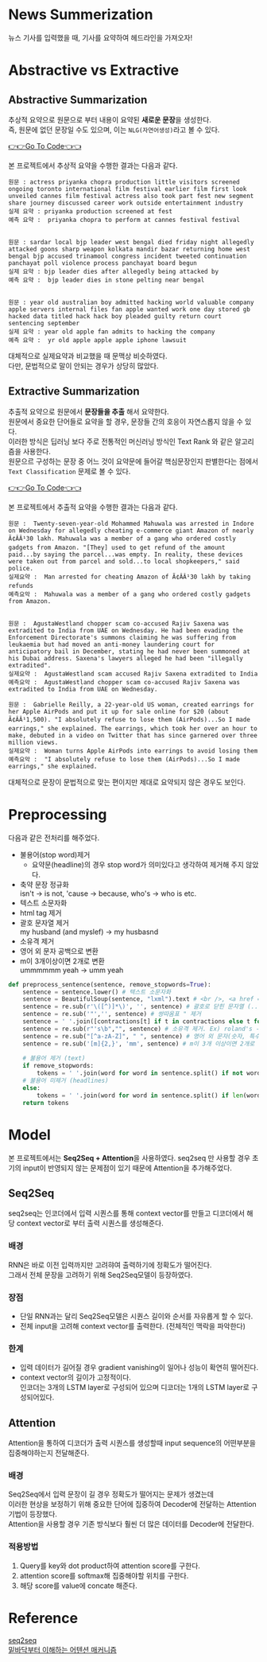 # News Summerization  
 뉴스 기사를 입력했을 때, 기사를 요약하여 헤드라인을 가져오자!  

 # Abstractive vs Extractive  
 ## Abstractive Summarization  
 추상적 요약으로 원문으로 부터 내용이 요약된 **새로운 문장**을 생성한다.  
 즉, 원문에 없던 문장일 수도 있으며, 이는 `NLG(자연어생성)`라고 볼 수 있다.  

[👉👉Go To Code👈👈](https://github.com/estela19/AIFFEL/blob/master/exp10/abstractive.ipynb)

 본 프로젝트에서 추상적 요약을 수행한 결과는 다음과 같다. 
 ```
 원문 : actress priyanka chopra production little visitors screened ongoing toronto international film festival earlier film first look unveiled cannes film festival actress also took part fest new segment share journey discussed career work outside entertainment industry 
실제 요약 : priyanka production screened at fest 
예측 요약 :  priyanka chopra to perform at cannes festival festival


원문 : sardar local bjp leader west bengal died friday night allegedly attacked goons sharp weapon kolkata mandir bazar returning home west bengal bjp accused trinamool congress incident tweeted continuation panchayat poll violence process panchayat board begun 
실제 요약 : bjp leader dies after allegedly being attacked by 
예측 요약 :  bjp leader dies in stone pelting near bengal


원문 : year old australian boy admitted hacking world valuable company apple servers internal files fan apple wanted work one day stored gb hacked data titled hack hack boy pleaded guilty return court sentencing september 
실제 요약 : year old apple fan admits to hacking the company 
예측 요약 :  yr old apple apple apple iphone lawsuit
```
대체적으로 실제요약과 비교했을 때 문맥상 비슷하였다.  
다만, 문법적으로 말이 안되는 경우가 상당히 많았다.  

 ## Extractive Summarization  
 추출적 요약으로 원문에서 **문장들을 추출** 해서 요약한다.  
 원문에서 중요한 단어들로 요약을 할 경우, 문장들 간의 호응이 자연스롭지 않을 수 있다.  
 이러한 방식은 딥러닝 보다 주로 전통적인 머신러닝 방식인 Text Rank 와 같은 알고리즘을 사용한다.  
원문으르 구성하는 문장 중 어느 것이 요약문에 들어갈 핵심문장인지 판별한다는 점에서 `Text Classification` 문제로 볼 수 있다.  

[👉👉Go To Code👈👈](https://github.com/estela19/AIFFEL/blob/master/exp10/extractive.ipynb)

본 프로젝트에서 추출적 요약을 수행한 결과는 다음과 같다.  
```
원문 :  Twenty-seven-year-old Mohammed Mahuwala was arrested in Indore on Wednesday for allegedly cheating e-commerce giant Amazon of nearly Ã¢ÂÂ¹30 lakh. Mahuwala was a member of a gang who ordered costly gadgets from Amazon. "[They] used to get refund of the amount paid...by saying the parcel...was empty. In reality, these devices were taken out from parcel and sold...to local shopkeepers," said police.
실제요약 :  Man arrested for cheating Amazon of Ã¢ÂÂ¹30 lakh by taking refunds
예측요악 :  Mahuwala was a member of a gang who ordered costly gadgets from Amazon.


원문 :  AgustaWestland chopper scam co-accused Rajiv Saxena was extradited to India from UAE on Wednesday. He had been evading the Enforcement Directorate's summons claiming he was suffering from leukaemia but had moved an anti-money laundering court for anticipatory bail in December, stating he had never been summoned at his Dubai address. Saxena's lawyers alleged he had been "illegally extradited". 
실제요약 :  AgustaWestland scam accused Rajiv Saxena extradited to India
예측요악 :  AgustaWestland chopper scam co-accused Rajiv Saxena was extradited to India from UAE on Wednesday.

원문 :  Gabrielle Reilly, a 22-year-old US woman, created earrings for her Apple AirPods and put it up for sale online for $20 (about Ã¢ÂÂ¹1,500). "I absolutely refuse to lose them (AirPods)...So I made earrings," she explained. The earrings, which took her over an hour to make, debuted in a video on Twitter that has since garnered over three million views.
실제요약 :  Woman turns Apple AirPods into earrings to avoid losing them
예측요악 :  "I absolutely refuse to lose them (AirPods)...So I made earrings," she explained.
``` 
대체적으로 문장이 문법적으로 맞는 편이지만 제대로 요약되지 않은 경우도 보인다. 

# Preprocessing  
다음과 같은 전처리를 해주었다.  
* 불용어(stop word)제거
	* 요약문(headline)의 경우 stop word가 의미있다고 생각하여 제거해 주지 않았다. 
* 축약 문장 정규화  
isn't -> is not, 'cause -> because, who's -> who is etc.  
* 텍스트 소문자화  
* html tag 제거  
* 괄호 문자열 제거  
my husband (and myslef) -> my husbasnd  
* 소유격 제거
* 영어 외 문자 공백으로 변환  
* m이 3개이상이면 2개로 변환  
ummmmmm yeah -> umm yeah  

```python
def preprocess_sentence(sentence, remove_stopwords=True):
    sentence = sentence.lower() # 텍스트 소문자화
    sentence = BeautifulSoup(sentence, "lxml").text # <br />, <a href = ...> 등의 html 태그 제거
    sentence = re.sub(r'\([^)]*\)', '', sentence) # 괄호로 닫힌 문자열 (...) 제거 Ex) my husband (and myself!) for => my husband for
    sentence = re.sub('"','', sentence) # 쌍따옴표 " 제거
    sentence = ' '.join([contractions[t] if t in contractions else t for t in sentence.split(" ")]) # 약어 정규화
    sentence = re.sub(r"'s\b","", sentence) # 소유격 제거. Ex) roland's -> roland
    sentence = re.sub("[^a-zA-Z]", " ", sentence) # 영어 외 문자(숫자, 특수문자 등) 공백으로 변환
    sentence = re.sub('[m]{2,}', 'mm', sentence) # m이 3개 이상이면 2개로 변경. Ex) ummmmmmm yeah -> umm yeah
    
    # 불용어 제거 (text)
    if remove_stopwords:
        tokens = ' '.join(word for word in sentence.split() if not word in stopwords.words('english') if len(word) > 1)
    # 불용어 미제거 (headlines)
    else:
        tokens = ' '.join(word for word in sentence.split() if len(word) > 1)
    return tokens
```

# Model  
본 프로젝트에서는 **Seq2Seq + Attention**을 사용하였다. 
seq2seq 만 사용할 경우 초기의 input이 반영되지 않는 문제점이 있기 때문에 Attention을 추가해주었다.   
## Seq2Seq  
seq2seq는 인코더에서 입력 시퀀스를 통해 context vector를 만들고 디코더에서 해당 context vector로 부터 출력 시퀀스를 생성해준다.  

### 배경  
RNN은 바로 이전 입력까지만 고려햐여 출력하기에 정확도가 떨어진다.  
그래서 전체 문장을 고려하기 위해 Seq2Seq모델이 등장하였다.  

### 장점  
* 단일 RNN과는 달리 Seq2Seq모델은 시퀀스 길이와 순서를 자유롭게 할 수 있다.  
* 전체 input을 고려해 context vector를 출력한다. (전체적인 맥락을 파악한다)

### 한계  
* 입력 데이터가 길어질 경우 gradient vanishing이 일어나 성능이 확연히 떨어진다.  
* context vector의 길이가 고정적이다.  
인코더는 3개의 LSTM layer로 구성되어 있으며 디코더는 1개의 LSTM layer로 구성되어있다.  

## Attention  
Attention을 통하여 디코더가 출력 시퀀스를 생성할때 input sequence의 어떤부분을 집중해야하는지 전달해준다.  

### 배경  
Seq2Seq에서 입력 문장이 길 경우 정확도가 떨어지는 문제가 생겼는데  
이러한 현상을 보정하기 위해 중요한 단어에 집중하여 Decoder에 전달하는 Attention 기법이 등장했다.  
Attention을 사용할 경우 기존 방식보다 훨씬 더 많은 데이터를 Decoder에 전달한다.  

### 적용방법  
1. Query를 key와 dot product하여 attention score를 구한다.  
2. attention score를 softmax해 집중해야할 위치를 구한다.  
3. 해당 score를 value에 concate 해준다.  

# Reference  
[seq2seq](https://blog.naver.com/sooftware/221784419691)  
[밑바닥부터 이해하는 어텐션 매커니즘](https://glee1228.tistory.com/3)  